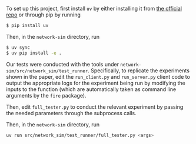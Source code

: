To set up this project, first install `uv` by either installing it from [the official repo](https://github.com/astral-sh/uv) or through pip by running
```bash
$ pip install uv
```

Then, in the `network-sim` directory, run
```bash
$ uv sync
$ uv pip install -e .
```

Our tests were conducted with the tools under `network-sim/src/network_sim/test_runner`. Specifically, to replicate the experiments shown in the paper, edit the `run_client.py` and `run_server.py` client code to output the appropriate logs for the experiment being run by modifying the inputs to the function (which are automatically taken as command line arguments by the `fire` package).

Then, edit `full_tester.py` to conduct the relevant experiment by passing the needed parameters through the subprocess calls.

Then, in the `network-sim` directory, run
```bash
uv run src/network_sim/test_runner/full_tester.py <args>
```